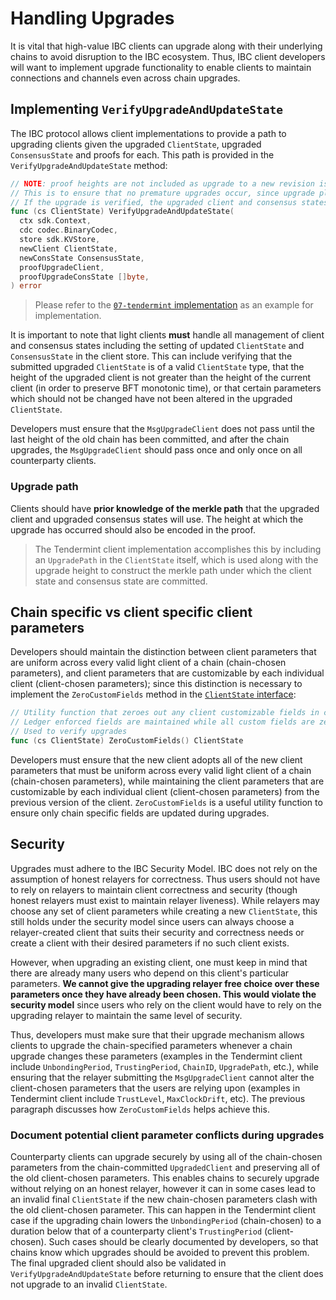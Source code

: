 <!--
order: 5
-->
# Handling Upgrades

It is vital that high-value IBC clients can upgrade along with their underlying chains to avoid disruption to the IBC ecosystem. Thus, IBC client developers will want to implement upgrade functionality to enable clients to maintain connections and channels even across chain upgrades.

## Implementing `VerifyUpgradeAndUpdateState`

The IBC protocol allows client implementations to provide a path to upgrading clients given the upgraded `ClientState`, upgraded `ConsensusState` and proofs for each. This path is provided in the `VerifyUpgradeAndUpdateState` method:

```go	
// NOTE: proof heights are not included as upgrade to a new revision is expected to pass only on the last height committed by the current revision. Clients are responsible for ensuring that the planned last height of the current revision is somehow encoded in the proof verification process.
// This is to ensure that no premature upgrades occur, since upgrade plans committed to by the counterparty may be cancelled or modified before the last planned height.
// If the upgrade is verified, the upgraded client and consensus states must be set in the client store.
func (cs ClientState) VerifyUpgradeAndUpdateState(
  ctx sdk.Context,
  cdc codec.BinaryCodec,
  store sdk.KVStore,
  newClient ClientState,
  newConsState ConsensusState,
  proofUpgradeClient,
  proofUpgradeConsState []byte,
) error
```

> Please refer to the [`07-tendermint` implementation](https://github.com/cosmos/ibc-go/blob/02-client-refactor-beta1/modules/light-clients/07-tendermint/upgrade.go#L27) as an example for implementation.

It is important to note that light clients **must** handle all management of client and consensus states including the setting of updated `ClientState` and `ConsensusState` in the client store. This can include verifying that the submitted upgraded `ClientState` is of a valid `ClientState` type, that the height of the upgraded client is not greater than the height of the current client (in order to preserve BFT monotonic time), or that certain parameters which should not be changed have not been altered in the upgraded `ClientState`.

Developers must ensure that the `MsgUpgradeClient` does not pass until the last height of the old chain has been committed, and after the chain upgrades, the `MsgUpgradeClient` should pass once and only once on all counterparty clients.

### Upgrade path

Clients should have **prior knowledge of the merkle path** that the upgraded client and upgraded consensus states will use. The height at which the upgrade has occurred should also be encoded in the proof. 
> The Tendermint client implementation accomplishes this by including an `UpgradePath` in the `ClientState` itself, which is used along with the upgrade height to construct the merkle path under which the client state and consensus state are committed.

## Chain specific vs client specific client parameters

Developers should maintain the distinction between client parameters that are uniform across every valid light client of a chain (chain-chosen parameters), and client parameters that are customizable by each individual client (client-chosen parameters); since this distinction is necessary to implement the `ZeroCustomFields` method in the [`ClientState` interface](./client-state.md):

```go
// Utility function that zeroes out any client customizable fields in client state
// Ledger enforced fields are maintained while all custom fields are zero values
// Used to verify upgrades
func (cs ClientState) ZeroCustomFields() ClientState
```

Developers must ensure that the new client adopts all of the new client parameters that must be uniform across every valid light client of a chain (chain-chosen parameters), while maintaining the client parameters that are customizable by each individual client (client-chosen parameters) from the previous version of the client. `ZeroCustomFields` is a useful utility function to ensure only chain specific fields are updated during upgrades.

## Security

Upgrades must adhere to the IBC Security Model. IBC does not rely on the assumption of honest relayers for correctness. Thus users should not have to rely on relayers to maintain client correctness and security (though honest relayers must exist to maintain relayer liveness). While relayers may choose any set of client parameters while creating a new `ClientState`, this still holds under the security model since users can always choose a relayer-created client that suits their security and correctness needs or create a client with their desired parameters if no such client exists.

However, when upgrading an existing client, one must keep in mind that there are already many users who depend on this client's particular parameters. **We cannot give the upgrading relayer free choice over these parameters once they have already been chosen. This would violate the security model** since users who rely on the client would have to rely on the upgrading relayer to maintain the same level of security.

Thus, developers must make sure that their upgrade mechanism allows clients to upgrade the chain-specified parameters whenever a chain upgrade changes these parameters (examples in the Tendermint client include `UnbondingPeriod`, `TrustingPeriod`, `ChainID`, `UpgradePath`, etc.), while ensuring that the relayer submitting the `MsgUpgradeClient` cannot alter the client-chosen parameters that the users are relying upon (examples in Tendermint client include `TrustLevel`, `MaxClockDrift`, etc). The previous paragraph discusses how `ZeroCustomFields` helps achieve this.

### Document potential client parameter conflicts during upgrades

Counterparty clients can upgrade securely by using all of the chain-chosen parameters from the chain-committed `UpgradedClient` and preserving all of the old client-chosen parameters. This enables chains to securely upgrade without relying on an honest relayer, however it can in some cases lead to an invalid final `ClientState` if the new chain-chosen parameters clash with the old client-chosen parameter. This can happen in the Tendermint client case if the upgrading chain lowers the `UnbondingPeriod` (chain-chosen) to a duration below that of a counterparty client's `TrustingPeriod` (client-chosen). Such cases should be clearly documented by developers, so that chains know which upgrades should be avoided to prevent this problem. The final upgraded client should also be validated in `VerifyUpgradeAndUpdateState` before returning to ensure that the client does not upgrade to an invalid `ClientState`.
